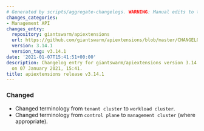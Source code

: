 ```yaml
---
# Generated by scripts/aggregate-changelogs. WARNING: Manual edits to this files will be overwritten.
changes_categories:
- Management API
changes_entry:
  repository: giantswarm/apiextensions
  url: https://github.com/giantswarm/apiextensions/blob/master/CHANGELOG.md#3141---2021-01-07
  version: 3.14.1
  version_tag: v3.14.1
date: '2021-01-07T15:41:51+00:00'
description: Changelog entry for giantswarm/apiextensions version 3.14.1, published
  on 07 January 2021, 15:41.
title: apiextensions release v3.14.1
---
```


### Changed
- Changed terminology from `tenant cluster` to `workload cluster`.
- Changed terminology from `control plane` to `management cluster` (where appropriate).
